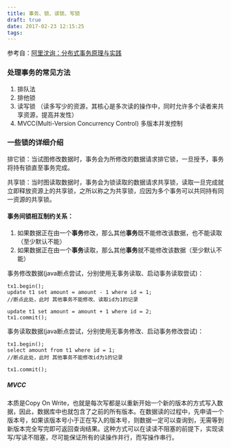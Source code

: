 ```yaml
---
title: 事务、锁、读锁、写锁
draft: true
date: 2017-02-23 12:15:25
tags:
---
```

参考自：[阿里沈询：分布式事务原理与实践](http://jm.taobao.org/2017/02/09/20170209/)

### 处理事务的常见方法
1. 排队法
2. 排他锁
3. 读写锁 （读多写少的资源，其核心是多次读的操作中，同时允许多个读者来共享资源，提高并发性）
4. MVCC(Multi-Version Concurrency Control) 多版本并发控制


### 一些锁的详细介绍

排它锁：当试图修改数据时，事务会为所修改的数据请求排它锁，一旦授予，事务将持有锁直至事务完成。

共享锁：当时图读取数据时，事务会为锁读取的数据请求共享锁，读取一旦完成就立即释放资源上的共享锁，之所以称之为共享锁，应因为多个事务可以共同持有同一资源的共享锁。

#### 事务间锁相互制约关系：
1. 如果数据正在由一个**事务**修改，那么其他**事务**既不能修改该数据，也不能读取（至少默认不能）
2. 如果数据正在由一个**事务**读取，那么其他**事务**就不能修改该数据（至少默认不能）

事务修改数据(java断点尝试，分别使用无事务读取、启动事务读取尝试)：
```
tx1.begin();
update t1 set amount = amount - 1 where id = 1; 
//断点此处，此时 其他事务不能修改、读取id为1的记录

update t1 set amount = amount + 1 where id = 2; 
tx1.commit();
```

事务读取数据(java断点尝试，分别使用无事务修改、启动事务修改尝试)：
```
tx1.begin();
select amount from t1 where id = 1;
//断点此处，此时 其他事务不能修改id为1的记录

tx1.commit();
```

##### MVCC
本质是Copy On Write，也就是每次写都是以重新开始一个新的版本的方式写入数据，因此，数据库中也就包含了之前的所有版本。在数据读的过程中，先申请一个版本号，如果该版本号小于正在写入的版本号，则数据一定可以查询到，无需等到新版本完全写完即可返回查询结果。这种方式可以在读读不阻塞的前提下，实现读写/写读不阻塞，尽可能保证所有的读操作并行，而写操作串行。